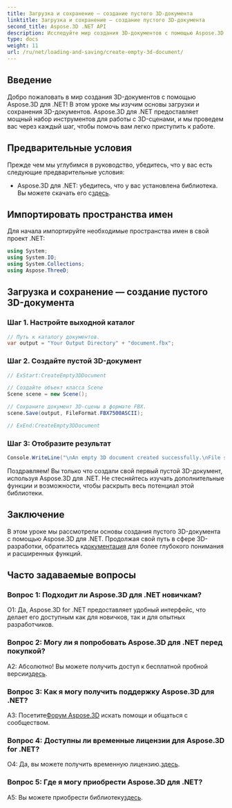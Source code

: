 ```yaml
---
title: Загрузка и сохранение — создание пустого 3D-документа
linktitle: Загрузка и сохранение — создание пустого 3D-документа
second_title: Aspose.3D .NET API
description: Исследуйте мир создания 3D-документов с помощью Aspose.3D для .NET. Создавайте, редактируйте и сохраняйте потрясающие 3D-сцены без особых усилий.
type: docs
weight: 11
url: /ru/net/loading-and-saving/create-empty-3d-document/
---
```

## Введение

Добро пожаловать в мир создания 3D-документов с помощью Aspose.3D для .NET! В этом уроке мы изучим основы загрузки и сохранения 3D-документов. Aspose.3D для .NET предоставляет мощный набор инструментов для работы с 3D-сценами, и мы проведем вас через каждый шаг, чтобы помочь вам легко приступить к работе.

## Предварительные условия

Прежде чем мы углубимся в руководство, убедитесь, что у вас есть следующие предварительные условия:

-  Aspose.3D для .NET: убедитесь, что у вас установлена библиотека. Вы можете скачать его с[здесь](https://releases.aspose.com/3d/net/).

## Импортировать пространства имен

Для начала импортируйте необходимые пространства имен в свой проект .NET:

```csharp
using System;
using System.IO;
using System.Collections;
using Aspose.ThreeD;
```

## Загрузка и сохранение — создание пустого 3D-документа

### Шаг 1. Настройте выходной каталог

```csharp
// Путь к каталогу документов.
var output = "Your Output Directory" + "document.fbx";
```

### Шаг 2. Создайте пустой 3D-документ

```csharp
// ExStart:CreateEmpty3DDocument

// Создайте объект класса Scene
Scene scene = new Scene();

// Сохраните документ 3D-сцены в формате FBX.
scene.Save(output, FileFormat.FBX7500ASCII);

// ExEnd:CreateEmpty3DDocument
```

### Шаг 3: Отобразите результат

```csharp
Console.WriteLine("\nAn empty 3D document created successfully.\nFile saved at " + output);
```

Поздравляем! Вы только что создали свой первый пустой 3D-документ, используя Aspose.3D для .NET. Не стесняйтесь изучать дополнительные функции и возможности, чтобы раскрыть весь потенциал этой библиотеки.

## Заключение

 В этом уроке мы рассмотрели основы создания пустого 3D-документа с помощью Aspose.3D для .NET. Продолжая свой путь в сфере 3D-разработки, обратитесь к[документация](https://reference.aspose.com/3d/net/) для более глубокого понимания и расширенных функций.

## Часто задаваемые вопросы

### Вопрос 1: Подходит ли Aspose.3D для .NET новичкам?

О1: Да, Aspose.3D for .NET предоставляет удобный интерфейс, что делает его доступным как для новичков, так и для опытных разработчиков.

### Вопрос 2: Могу ли я попробовать Aspose.3D для .NET перед покупкой?

 А2: Абсолютно! Вы можете получить доступ к бесплатной пробной версии[здесь](https://releases.aspose.com/).

### Вопрос 3: Как я могу получить поддержку Aspose.3D для .NET?

 A3: Посетите[Форум Aspose.3D](https://forum.aspose.com/c/3d/18) искать помощи и общаться с сообществом.

### Вопрос 4: Доступны ли временные лицензии для Aspose.3D for .NET?

 О4: Да, вы можете получить временную лицензию.[здесь](https://purchase.aspose.com/temporary-license/).

### Вопрос 5: Где я могу приобрести Aspose.3D для .NET?

 A5: Вы можете приобрести библиотеку[здесь](https://purchase.aspose.com/buy).